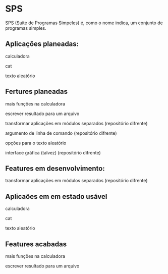 # SPS
SPS (Suite de Programas Simpeles) é, como o nome indica, um conjunto de programas simples. 

 
 ## Aplicações planeadas:
  
  calculadora
  
  cat 
  
  texto aleatório
  
## Fertures planeadas
mais funções na calculadora

escrever resultado para um arquivo

transformar aplicações em módulos separados (repositório difrente)

argumento de linha de comando (repositório difrente)

opções para o texto aleatório

interface gráfica (talvez) (repositório  difrente)

## Features em desenvolvimento:

transformar aplicações em módulos separados (repositório difrente)

## Aplicaões em em estado usável 
calculadora 

cat

texto aleatório

## Features acabadas 

mais funções na calculadora

escrever resultado para um arquivo



